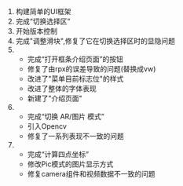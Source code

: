 1. 构建简单的UI框架
2. 完成“切换选择区”
3. 开始版本控制
4. 完成"调整滑块",修复了它在切换选择区时的显隐问题
5.  - 完成“打开框条介绍页面”的按钮
    - 修复了由rpx的误差导致的问题(替换成vw)
    - 改进了"菜单目前标志位"的样式
    - 改进了整体的字体表现
    - 新建了"介绍页面"
6.  - 完成“切换 AR/图片 模式”
    - 引入Opencv
    - 修复了一系列表现不一致的问题
7.  - 完成“计算四点坐标”
    - 修改Pic模式的图片显示方式
    - 修复camera组件和视频数据不一致的问题